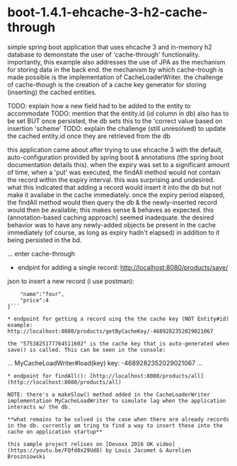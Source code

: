 # boot-1.4.1-ehcache-3-h2-cache-through

simple spring boot application that uses ehcache 3 and in-memory h2 database to demonstate the user of 'cache-through' functionality. importantly, this example also addresses the use of JPA as the mechanism for storing data in the back end. the mechanism by which cache-trough is made possible is the implementation of CacheLoaderWriter. the challenge of cache-though is the creation of a cache key generator for storing (inserting) the cached entities.

TODO: explain how a new field had to be added to the entity to accommodate
TODO: mention that the entity.id (id column in db) also has to be set BUT once persisted, the db sets this to the 'correct
 value based on insertion 'scheme'
TODO: explain the challenge (still unresolved) to update the cached entity.id once they are retrieved from the db

this application came about after trying to use ehcache 3 with the default, auto-configuration provided by spring boot & annotations (the spring boot documentation details this). when the expiry was set to a significant amount of time, when a 'put' was executed, the findAll method would not contain the record within the expiry interval. this was surprising and undesired. what this indicated that adding a record would insert it into the db but not make it availabe in the cache immediately. once the expiry period elapsed, the findAll method would then query the db & the newly-inserted record would then be available; this makes sense & behaves as expected. this (annotation-based caching approach) seemed inadequate. the desired behavior was to have any newly-added objects be present in the cache immediately (of course, as long as expiry hadn't elapsed) in addition to it being persisted in the bd.

... enter cache-through

* endpint for adding a single record: [http://localhost:8080/products/save/](http://localhost:8080/products/save/)

json to insert a new record (i use postman):

```{
	"name":"four",
	"price":4
}```

* endpoint for getting a record uing the the cache key (NOT Entity#id) example: http://localhost:8080/products/getByCacheKey/-4689282352029021067

the "5753825177764511602" is the cache key that is auto-generated when save() is called. This can be seen in the console:

```
...
MyCacheLoadWriter#load(key) key: -4689282352029021067
...
```
* endpoint for findAll(): [http://localhost:8080/products/all](http://localhost:8080/products/all)

NOTE: there's a makeSlow() method added in the CacheLoaderWriter implementation MyCacheLoadWriter to simulate lag when the application interacts w/ the db.

**what remains to be solved is the case when there are already records in the db. currently am tring to find a way to insert these into the cache on application startup**

this sample project relises on [Devoxx 2016 UK video](https://youtu.be/FQfd8x29Ud8) by Louis Jacomet & Aurelien Broszniowski

